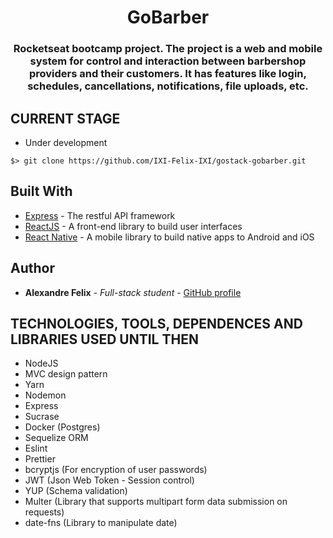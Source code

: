 <h1 align="center">
  GoBarber
</h1>

<h3 align="center">
  Rocketseat bootcamp project. The project is a web and mobile system for control and interaction between barbershop providers and their customers. It has features like login, schedules, cancellations, notifications, file uploads, etc.
</h3>

## CURRENT STAGE

* Under development

```
$> git clone https://github.com/IXI-Felix-IXI/gostack-gobarber.git
```

## Built With

* [Express](http://www.dropwizard.io/1.0.2/docs/) - The restful API framework
* [ReactJS](https://pt-br.reactjs.org/) - A front-end library to build user interfaces
* [React Native](https://facebook.github.io/react-native/) - A mobile library to build native apps to Android and iOS


## Author

* **Alexandre Felix** - *Full-stack student* - [GitHub profile](https://github.com/IXI-Felix-IXI)


## TECHNOLOGIES, TOOLS, DEPENDENCES AND LIBRARIES USED UNTIL THEN

* NodeJS
* MVC design pattern
* Yarn
* Nodemon
* Express
* Sucrase
* Docker (Postgres)
* Sequelize ORM
* Eslint
* Prettier
* bcryptjs (For encryption of user passwords)
* JWT (Json Web Token - Session control)
* YUP (Schema validation)
* Multer (Library that supports multipart form data submission on requests)
* date-fns (Library to manipulate date)
